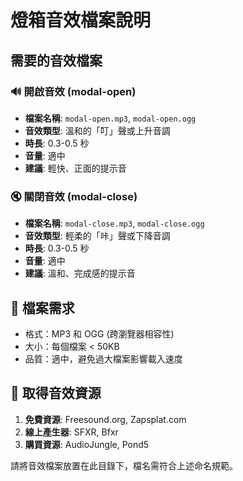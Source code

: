 # 燈箱音效檔案說明

## 需要的音效檔案

### 🔊 開啟音效 (modal-open)
- **檔案名稱**: `modal-open.mp3`, `modal-open.ogg`
- **音效類型**: 溫和的「叮」聲或上升音調
- **時長**: 0.3-0.5 秒
- **音量**: 適中
- **建議**: 輕快、正面的提示音

### 🔇 關閉音效 (modal-close)
- **檔案名稱**: `modal-close.mp3`, `modal-close.ogg`  
- **音效類型**: 輕柔的「咔」聲或下降音調
- **時長**: 0.3-0.5 秒
- **音量**: 適中
- **建議**: 溫和、完成感的提示音

## 📁 檔案需求
- 格式：MP3 和 OGG (跨瀏覽器相容性)
- 大小：每個檔案 < 50KB
- 品質：適中，避免過大檔案影響載入速度

## 🎵 取得音效資源
1. **免費資源**: Freesound.org, Zapsplat.com
2. **線上產生器**: SFXR, Bfxr
3. **購買資源**: AudioJungle, Pond5

請將音效檔案放置在此目錄下，檔名需符合上述命名規範。
